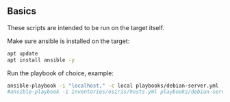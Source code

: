 ## Basics
These scripts are intended to be run on the target itself.

Make sure ansible is installed on the target:
```bash
apt update
apt install ansible -y
```

Run the playbook of choice, example:
```bash
ansible-playbook -i "localhost," -c local playbooks/debian-server.yml
#ansible-playbook -i inventories/osiris/hosts.yml playbooks/debian-server.yml
```

